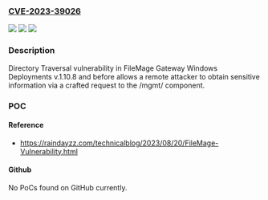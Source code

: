 ### [CVE-2023-39026](https://cve.mitre.org/cgi-bin/cvename.cgi?name=CVE-2023-39026)
![](https://img.shields.io/static/v1?label=Product&message=n%2Fa&color=blue)
![](https://img.shields.io/static/v1?label=Version&message=n%2Fa&color=blue)
![](https://img.shields.io/static/v1?label=Vulnerability&message=n%2Fa&color=brighgreen)

### Description

Directory Traversal vulnerability in FileMage Gateway Windows Deployments v.1.10.8 and before allows a remote attacker to obtain sensitive information via a crafted request to the /mgmt/ component.

### POC

#### Reference
- https://raindayzz.com/technicalblog/2023/08/20/FileMage-Vulnerability.html

#### Github
No PoCs found on GitHub currently.

